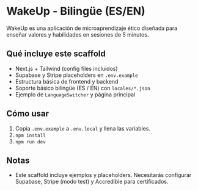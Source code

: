 # WakeUp - Bilingüe (ES/EN)

WakeUp es una aplicación de microaprendizaje ético diseñada para enseñar valores y habilidades en sesiones de 5 minutos.

## Qué incluye este scaffold
- Next.js + Tailwind (config files incluidos)
- Supabase y Stripe placeholders en `.env.example`
- Estructura básica de frontend y backend
- Soporte básico bilingüe (ES / EN) con `locales/*.json`
- Ejemplo de `LanguageSwitcher` y página principal

## Cómo usar
1. Copia `.env.example` a `.env.local` y llena las variables.
2. `npm install`
3. `npm run dev`

## Notas
- Este scaffold incluye ejemplos y placeholders. Necesitarás configurar Supabase, Stripe (modo test) y Accredible para certificados.
